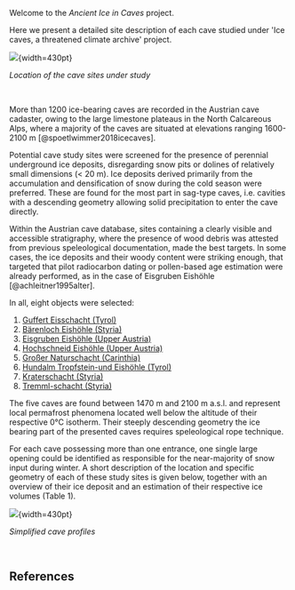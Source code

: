 Welcome to the _Ancient Ice in Caves_ project. 


Here we present a detailed site description of each cave studied under 'Ice caves, a threatened climate archive' project. 


![](https://tr1813.github.io/ancient-ice-in-austria/figures/alpes_sites_locations.png){width=430pt}

_Location of the cave sites under study_

&shy;

More than 1200 ice-bearing caves are recorded in the Austrian cave cadaster, owing to the large limestone plateaus in the North Calcareous Alps, where a majority of the caves are situated at elevations ranging 1600-2100 m [@spoetlwimmer2018icecaves]. 

Potential cave study sites were screened for the presence of perennial underground ice deposits, disregarding snow pits or dolines of relatively small dimensions (< 20 m).
Ice deposits derived primarily from the accumulation and densification of snow during the cold season were preferred.
These are found for the most part in sag-type caves, i.e. cavities with a descending geometry allowing solid precipitation to enter the cave directly.

Within the Austrian cave database, sites containing a clearly visible and accessible stratigraphy, where the presence of wood debris was attested from previous speleological documentation, made the best targets.
In some cases, the ice deposits and their woody content were striking enough, that targeted that pilot radiocarbon dating or pollen-based age estimation were already performed, as in the case of Eisgruben Eishöhle [@achleitner1995alter]. 

In all, eight objects were selected: 

1. [Guffert Eisschacht (Tyrol)](https://tr1813.github.io/ancient-ice-in-austria/descriptions/guffert.html)
2. [Bärenloch Eishöhle (Styria)](https://tr1813.github.io/ancient-ice-in-austria/descriptions/baerenloch.html)
3. [Eisgruben Eishöhle (Upper Austria)](https://tr1813.github.io/ancient-ice-in-austria/descriptions/eisgruben.html)
4. [Hochschneid Eishöhle (Upper Austria)](https://tr1813.github.io/ancient-ice-in-austria/descriptions/hochschneid.html)
5. [Großer Naturschacht (Carinthia)](https://tr1813.github.io/ancient-ice-in-austria/descriptions/grosser-naturschacht.html)
6. [Hundalm Tropfstein-und Eishöhle (Tyrol)](https://tr1813.github.io/ancient-ice-in-austria/descriptions/hundalm.html)
7. [Kraterschacht (Styria)](https://tr1813.github.io/ancient-ice-in-austria/descriptions/kraterschacht.html)
8. [Tremml-schacht (Styria)](https://tr1813.github.io/ancient-ice-in-austria/descriptions/tremml.html)

The five caves are found between 1470 m and 2100 m a.s.l. and represent local permafrost phenomena located well below the altitude of their respective 0°C isotherm.
Their steeply descending geometry the ice bearing part of the presented caves requires speleological rope technique.

For each cave possessing more than one entrance, one single large opening could be identified as responsible for the near-majority of snow input during winter.
A short description of the location and specific geometry of each of these study sites is given below, together with an overview of their ice deposit and an estimation of their respective ice volumes (Table 1).


![](https://tr1813.github.io/ancient-ice-in-austria/figures/ice_caves_extended_tweaked.png){width=430pt}

_Simplified cave profiles_

&shy;

## References